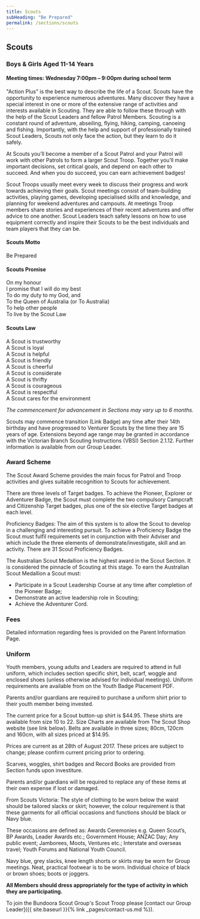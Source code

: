 ```yaml
---
title: Scouts
subHeading: "Be Prepared"
permalink: /sections/scouts
---
```


## Scouts
### Boys & Girls Aged 11-14 Years
#### Meeting times: Wednesday 7:00pm – 9:00pm during school term

"Action Plus" is the best way to describe the life of a Scout. Scouts have the opportunity to experience numerous adventures. Many discover they have a special interest in one or more of the extensive range of activities and interests available in Scouting. They are able to follow these through with the help of the Scout Leaders and fellow Patrol Members. Scouting is a constant round of adventure, abseiling, flying, hiking, camping, canoeing and fishing. Importantly, with the help and support of professionally trained Scout Leaders, Scouts not only face the action, but they learn to do it safely.

At Scouts you’ll become a member of a Scout Patrol and your Patrol will work with other Patrols to form a larger Scout Troop. Together you’ll make important decisions, set critical goals, and depend on each other to succeed. And when you do succeed, you can earn achievement badges!

Scout Troops usually meet every week to discuss their progress and work towards achieving their goals. Scout meetings consist of team-building activities, playing games, developing specialised skills and knowledge, and planning for weekend adventures and campouts. At meetings Troop members share stories and experiences of their recent adventures and offer advice to one another. Scout Leaders teach safety lessons on how to use equipment correctly and inspire their Scouts to be the best individuals and team players that they can be.

#### Scouts Motto
Be Prepared

#### Scouts Promise
On my honour  
I promise that I will do my best  
To do my duty to my God, and  
To the Queen of Australia (or To Australia)  
To help other people  
To live by the Scout Law  

#### Scouts Law
A Scout is trustworthy  
A Scout is loyal  
A Scout is helpful  
A Scout is friendly  
A Scout is cheerful  
A Scout is considerate  
A Scout is thrifty  
A Scout is courageous  
A Scout is respectful  
A Scout cares for the environment  

*The commencement for advancement in Sections may vary up to 6 months.*

Scouts may commence transition (Link Badge) any time after their 14th birthday and have progressed to Venturer Scouts by the time they are 15 years of age. Extensions beyond age range may be granted in accordance with the Victorian Branch Scouting Instructions (VBSI) Section 2.1.12. Further information is available from our Group Leader.

### Award Scheme
The Scout Award Scheme provides the main focus for Patrol and Troop activities and gives suitable recognition to Scouts for achievement.

There are three levels of Target badges. To achieve the Pioneer, Explorer or Adventurer Badge, the Scout must complete the two compulsory Campcraft and Citizenship Target badges, plus one of the six elective Target badges at each level.

Proficiency Badges: The aim of this system is to allow the Scout to develop in a challenging and interesting pursuit. To achieve a Proficiency Badge the Scout must fulfil requirements set in conjunction with their Adviser and which include the three elements of demonstrate/investigate, skill and an activity. There are 31 Scout Proficiency Badges.

The Australian Scout Medallion is the highest award in the Scout Section. It is considered the pinnacle of Scouting at this stage. To earn the Australian Scout Medallion a Scout must:

* Participate in a Scout Leadership Course at any time after completion of the Pioneer Badge;
* Demonstrate an active leadership role in Scouting;
* Achieve the Adventurer Cord.

### Fees
Detailed information regarding fees is provided on the Parent Information Page.

### Uniform
Youth members, young adults and Leaders are required to attend in full uniform, which includes section specific shirt, belt, scarf, woggle and enclosed shoes (unless otherwise advised for individual meetings). Uniform requirements are available from on the Youth Badge Placement PDF.

Parents and/or guardians are required to purchase a uniform shirt prior to their youth member being invested.

The current price for a Scout button-up shirt is $44.95. These shirts are available from size 10 to 22. Size Charts are available from The Scout Shop website (see link below). Belts are available in three sizes; 80cm, 120cm and 160cm, with all sizes priced at $14.95.

Prices are current as at 28th of August 2017. These prices are subject to change; please confirm current pricing prior to ordering.

Scarves, woggles, shirt badges and Record Books are provided from Section funds upon investiture.

Parents and/or guardians will be required to replace any of these items at their own expense if lost or damaged.

From Scouts Victoria: The style of clothing to be worn below the waist should be tailored slacks or skirt; however, the colour requirement is that these garments for all official occasions and functions should be black or Navy blue.

These occasions are defined as: Awards Ceremonies e.g. Queen Scout’s, BP Awards, Leader Awards etc.; Government House; ANZAC Day; Any public event; Jamborees, Moots, Ventures etc.; Interstate and overseas travel; Youth Forums and National Youth Council.

Navy blue, grey slacks, knee length shorts or skirts may be worn for Group meetings. Neat, practical footwear is to be worn. Individual choice of black or brown shoes; boots or joggers.

**All Members should dress appropriately for the type of activity in which they are participating.**

To join the Bundoora Scout Group's Scout Troop please [contact our Group Leader]({{ site.baseurl }}{% link _pages/contact-us.md %}).